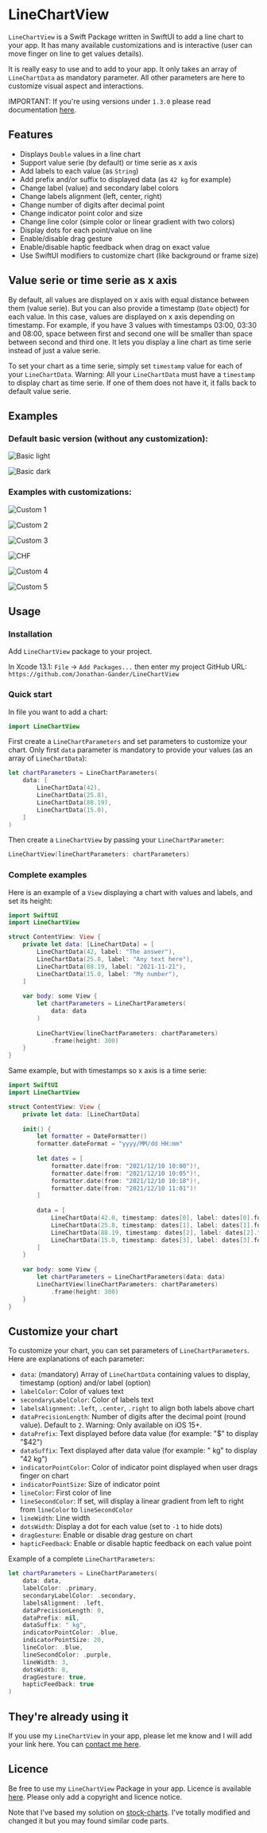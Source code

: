 # LineChartView

`LineChartView` is a Swift Package written in SwiftUI to add a line chart to your app. It has many available customizations and is interactive (user can move finger on line to get values details).

It is really easy to use and to add to your app. It only takes an array of `LineChartData` as mandatory parameter. All other parameters are here to customize visual aspect and interactions.

IMPORTANT: If you're using versions under `1.3.0` please read documentation [here](https://github.com/Jonathan-Gander/LineChartView/blob/main/README-previous-v1.3.md).

## Features

- Displays `Double` values in a line chart
- Support value serie (by default) or time serie as x axis
- Add labels to each value (as `String`)
- Add prefix and/or suffix to displayed data (as `42 kg` for example)
- Change label (value) and secondary label colors
- Change labels alignment (left, center, right)
- Change number of digits after decimal point
- Change indicator point color and size
- Change line color (simple color or linear gradient with two colors)
- Display dots for each point/value on line
- Enable/disable drag gesture
- Enable/disable haptic feedback when drag on exact value
- Use SwiftUI modifiers to customize chart (like background or frame size)

## Value serie or time serie as x axis
By default, all values are displayed on x axis with equal distance between them (value serie). But you can also provide a timestamp (`Date` object) for each value. In this case, values are displayed on x axis depending on timestamp. For example, if you have 3 values with timestamps 03:00, 03:30 and 08:00, space between first and second one will be smaller than space between second and third one. It lets you display a line chart as time serie instead of just a value serie.

To set your chart as a time serie, simply set `timestamp` value for each of your `LineChartData`. Warning: All your `LineChartData` must have a `timestamp` to display chart as time serie. If one of them does not have it, it falls back to default value serie.

## Examples

### Default basic version (without any customization):

![Basic light](https://user-images.githubusercontent.com/1695222/143007122-fda76cd6-db04-41a8-bde3-d4cc6a28ea36.png)

![Basic dark](https://user-images.githubusercontent.com/1695222/143007298-c454db5b-b636-4e68-91e5-c1eeff4a8749.png)

### Examples with customizations:

![Custom 1](https://user-images.githubusercontent.com/1695222/143007907-7acd8f2e-3e04-452f-9a04-67fdceeb80af.png)

![Custom 2](https://user-images.githubusercontent.com/1695222/143008445-e532c171-a659-42b9-b2c6-49c5bacda214.png)

![Custom 3](https://user-images.githubusercontent.com/1695222/143009005-f1def92c-4679-4fca-a6dc-5fab3c161eb9.png)

![CHF](https://user-images.githubusercontent.com/1695222/161321934-2560c670-5a6d-46ca-8494-429943d18684.png)

![Custom 4](https://user-images.githubusercontent.com/1695222/143009330-71530e2b-a7d0-4766-9b19-2fb000147486.png)

![Custom 5](https://user-images.githubusercontent.com/1695222/143010489-88d4d4b0-1ab8-4b77-adf0-337513be3426.png)


## Usage

### Installation

Add `LineChartView` package to your project. 

In Xcode 13.1: `File` -> `Add Packages...` then enter my project GitHub URL:  
`https://github.com/Jonathan-Gander/LineChartView`

### Quick start
In file you want to add a chart:

```swift
import LineChartView
```

First create a `LineChartParameters` and set parameters to customize your chart. Only first `data` parameter is mandatory to provide your values (as an array of `LineChartData`):

```swift
let chartParameters = LineChartParameters(
    data: [
        LineChartData(42),
        LineChartData(25.8),
        LineChartData(88.19),
        LineChartData(15.0),
    ]
)
```

Then create a `LineChartView` by passing your `LineChartParameter`:

```swift
LineChartView(lineChartParameters: chartParameters)
```

### Complete examples

Here is an example of a `View` displaying a chart with values and labels, and set its height:

```swift
import SwiftUI
import LineChartView

struct ContentView: View {
    private let data: [LineChartData] = [
        LineChartData(42, label: "The answer"),
        LineChartData(25.8, label: "Any text here"),
        LineChartData(88.19, label: "2021-11-21"),
        LineChartData(15.0, label: "My number"),
    ]
    
    var body: some View {
        let chartParameters = LineChartParameters(
            data: data
        )
        
        LineChartView(lineChartParameters: chartParameters)
            .frame(height: 300)
    }
}
```

Same example, but with timestamps so x axis is a time serie:

```swift
import SwiftUI
import LineChartView

struct ContentView: View {
    private let data: [LineChartData]
    
    init() {
        let formatter = DateFormatter()
        formatter.dateFormat = "yyyy/MM/dd HH:mm"
        
        let dates = [
            formatter.date(from: "2021/12/10 10:00")!,
            formatter.date(from: "2021/12/10 10:05")!,
            formatter.date(from: "2021/12/10 10:18")!,
            formatter.date(from: "2021/12/10 11:01")!
        ]
        
        data = [
            LineChartData(42.0, timestamp: dates[0], label: dates[0].formatted(date: .numeric, time: .standard)),
            LineChartData(25.8, timestamp: dates[1], label: dates[1].formatted(date: .numeric, time: .standard)),
            LineChartData(88.19, timestamp: dates[2], label: dates[2].formatted(date: .numeric, time: .standard)),
            LineChartData(15.0, timestamp: dates[3], label: dates[3].formatted(date: .numeric, time: .standard))
        ]
    }
    
    var body: some View {
        let chartParameters = LineChartParameters(data: data)
        LineChartView(lineChartParameters: chartParameters)
            .frame(height: 300)
    }
}
```

## Customize your chart

To customize your chart, you can set parameters of `LineChartParameters`. Here are explanations of each parameter:

- `data`: (mandatory) Array of `LineChartData` containing values to display, timestamp (option) and/or label (option)
- `labelColor`: Color of values text
- `secondaryLabelColor`: Color of labels text
- `labelsAlignment`: `.left`, `.center`, `.right` to align both labels above chart
- `dataPrecisionLength`: Number of digits after the decimal point (round value). Default to `2`. Warning: Only available on iOS 15+.
- `dataPrefix`: Text displayed before data value (for example: "$" to display "$42")
- `dataSuffix`: Text displayed after data value (for example: " kg" to display "42 kg")
- `indicatorPointColor`: Color of indicator point displayed when user drags finger on chart
- `indicatorPointSize`: Size of indicator point
- `lineColor`: First color of line
- `lineSecondColor`: If set, will display a linear gradient from left to right from `lineColor` to `lineSecondColor`
- `lineWidth`: Line width
- `dotsWidth`: Display a dot for each value (set to `-1` to hide dots)
- `dragGesture`: Enable or disable drag gesture on chart
- `hapticFeedback`: Enable or disable haptic feedback on each value point

Example of a complete `LineChartParameters`:

```swift
let chartParameters = LineChartParameters(
    data: data,
    labelColor: .primary,
    secondaryLabelColor: .secondary,
    labelsAlignment: .left,
    dataPrecisionLength: 0,
    dataPrefix: nil,
    dataSuffix: " kg",
    indicatorPointColor: .blue,
    indicatorPointSize: 20,
    lineColor: .blue,
    lineSecondColor: .purple,
    lineWidth: 3,
    dotsWidth: 8,
    dragGesture: true,
    hapticFeedback: true
)
```

## They're already using it

If you use my `LineChartView` in your app, please let me know and I will add your link here. You can [contact me here](https://contact.gander.family?locale=en).

## Licence

Be free to use my `LineChartView` Package in your app. Licence is available [here](https://github.com/Jonathan-Gander/LineChartView/blob/main/LICENSE). Please only add a copyright and licence notice.

Note that I've based my solution on [stock-charts](https://github.com/denniscm190/stock-charts). I've totally modified and changed it but you may found similar code parts.
